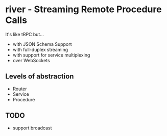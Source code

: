 # river - Streaming Remote Procedure Calls

It's like tRPC but...

- with JSON Schema Support
- with full-duplex streaming
- with support for service multiplexing
- over WebSockets

## Levels of abstraction

- Router
- Service
- Procedure

## TODO

- support broadcast
